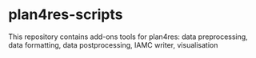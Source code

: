 # plan4res-scripts
This repository contains add-ons tools for plan4res: data preprocessing, data formatting, data postprocessing, IAMC writer, visualisation

